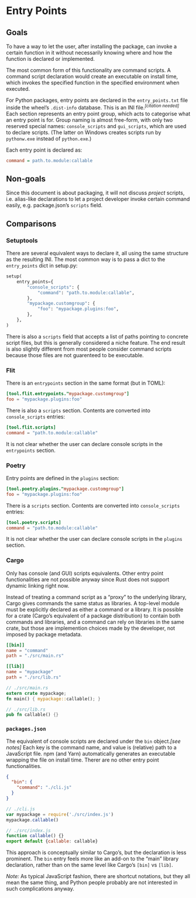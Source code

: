 # Entry Points

## Goals

To have a way to let the user, after installing the package, can invoke a certain function in it without necessarily knowing where and how the function is declared or implemented.

The most common form of this functionality are command scripts. A command script declaration would create an executable on install time, which invokes the specified function in the specified environment when executed.

For Python packages, entry points are declared in the `entry_points.txt` file inside the wheel’s `.dist-info` database. This is an INI file.<sup>*[citation needed]*</sup> Each section represents an entry point group, which acts to categorise what an entry point is for. Group naming is almost free-form, with only two reserved special names: `console_scripts` and `gui_scripts`, which are used to declare scripts. (The latter on Windows creates scripts run by `pythonw.exe` instead of `python.exe`.)

Each entry point is declared as:

```ini
command = path.to.module:callable
```

## Non-goals

Since this document is about packaging, it will not discuss *project* scripts, i.e. alias-like declarations to let a project developer invoke certain command easily, e.g. package.json’s `scripts` field.

## Comparisons

### Setuptools

There are several equivalent ways to declare it, all using the same structure as the resulting INI. The most common way is to pass a dict to the `entry_points` dict in setup.py:

```python
setup(
    entry_points={
        "console_scripts": {
            "command": "path.to.module:callable",
        },
        "mypackage.customgroup": {
            "foo": "mypackage.plugins:foo",
        },
    },
)
```

There is also a `scripts` field that accepts a list of paths pointing to concrete script files, but this is generally considered a niche feature. The end result is also slightly different from most people consider command scripts because those files are not guarenteed to be executable.

### Flit

There is an `entrypoints` section in the same format (but in TOML):

```toml
[tool.flit.entrypoints."mypackage.customgroup"]
foo = "mypackage.plugins:foo"
```

There is also a `scripts` section. Contents are converted into `console_scripts` entries:

```toml
[tool.flit.scripts]
command = "path.to.module:callable"
```

It is not clear whether the user can declare console scripts in the `entrypoints` section.

### Poetry

Entry points are defined in the `plugins` section:

```toml
[tool.poetry.plugins."mypackage.customgroup"]
foo = "mypackage.plugins:foo"
```

There is a `scripts` section. Contents are converted into `console_scripts` entries:

```toml
[tool.poetry.scripts]
command = "path.to.module:callable"
```

It is not clear whether the user can declare console scripts in the `plugins` section.

### Cargo

Only has console (and GUI) scripts equivalents. Other entry point functionalities are not possible anyway since Rust does not support dynamic linking right now.

Instead of treating a command script as a “proxy” to the underlying library, Cargo gives commands the same status as libraries. A top-level module must be explicitly declared as either a command or a library. It is possible for a crate (Cargo’s equivalent of a package distribution) to contain both commands and libraries, and a command can rely on libraries in the same crate, but those are implemention choices made by the developer, not imposed by package metadata.

```toml
[[bin]]
name = "command"
path = "./src/main.rs"

[[lib]]
name = "mypackage"
path = "./src/lib.rs"
```

```rust
// ./src/main.rs
extern crate mypackage;
fn main() { mypackage::callable(); }
```

```rust
// ./src/lib.rs
pub fn callable() {}
```

### `packages.json`

The equivalent of console scripts are declared under the `bin` object.*[see notes]* Each key is the command name, and value is (relative) path to a JavaScript file. npm (and Yarn) automatically generates an executable wrapping the file on install time. Therer are no other entry point functionalities.

```json
{
  "bin": {
    "command": "./cli.js"
  }
}
```

```js
// ./cli.js
var mypackage = require('./src/index.js')
mypackage.callable()
```

```js
// ./src/index.js
function callable() {}
export default {callable: callable}
```

This approach is conceptually similar to Cargo’s, but the declaration is less prominent. The `bin` entry feels more like an add-on to the “main” library declaration, rather than on the same level like Cargo’s `[bin]` vs `[lib]`.

*Note:* As typical JavaScript fashion, there are shortcut notations, but they all mean the same thing, and Python people probably are not interested in such complications anyway.
